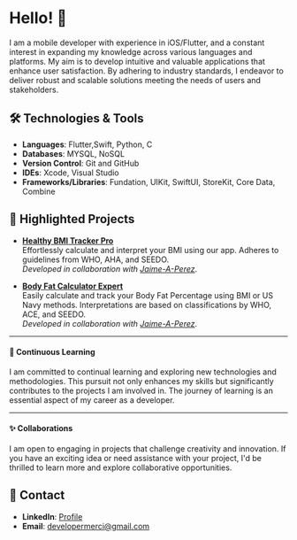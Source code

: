 # Hello! 👋  

I am a mobile developer with experience in iOS/Flutter, and a constant interest in expanding my knowledge across various languages and platforms. My aim is to develop intuitive and valuable applications that enhance user satisfaction. By adhering to industry standards, I endeavor to deliver robust and scalable solutions meeting the needs of users and stakeholders.

## 🛠 **Technologies & Tools**

- **Languages**: Flutter,Swift, Python, C
- **Databases**: MYSQL, NoSQL
- **Version Control**: Git and GitHub
- **IDEs**: Xcode, Visual Studio
- **Frameworks/Libraries**: Fundation, UIKit, SwiftUI, StoreKit, Core Data, Combine


## 🌟 **Highlighted Projects**

- [**Healthy BMI Tracker Pro**](https://apps.apple.com/us/app/healthy-bmi-tracker-pro/id1671652017)  
  Effortlessly calculate and interpret your BMI using our app. Adheres to guidelines from WHO, AHA, and SEEDO.  
  _Developed in collaboration with [Jaime-A-Perez](https://github.com/Jaime-A-Perez?tab=overview&from=2023-10-01&to=2023-10-13)_.

- [**Body Fat Calculator Expert**](https://apps.apple.com/us/app/healthy-bmi-tracker-pro/id1671652017)  
   Easily calculate and track your Body Fat Percentage using BMI or US Navy methods. Interpretations are based on classifications by WHO, ACE, and SEEDO.  
   _Developed in collaboration with [Jaime-A-Perez](https://github.com/Jaime-A-Perez?tab=overview&from=2023-10-01&to=2023-10-13)_.

---

#### 🌱 **Continuous Learning**

I am committed to continual learning and exploring new technologies and methodologies. This pursuit not only enhances my skills but significantly contributes to the projects I am involved in. The journey of learning is an essential aspect of my career as a developer.

---

#### ✨ **Collaborations**

I am open to engaging in projects that challenge creativity and innovation. If you have an exciting idea or need assistance with your project, I'd be thrilled to learn more and explore collaborative opportunities.

## 💌 **Contact**

- **LinkedIn**: [Profile](https://www.linkedin.com/in/diana-mercedes-p%C3%A1ez-barbosa/)
- **Email**: [developermerci@gmail.com](mailto:developermerci@gmail.com)



